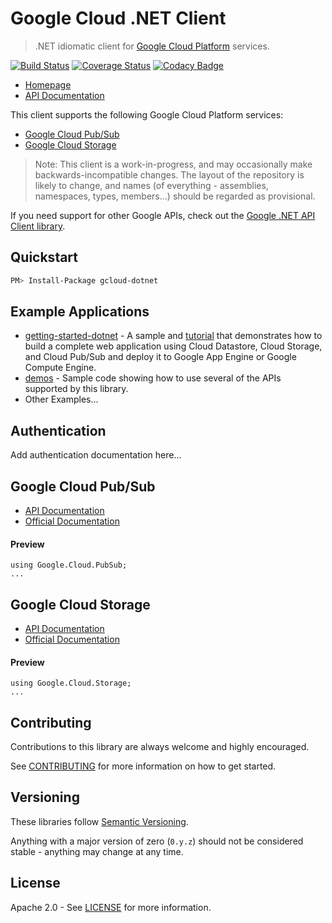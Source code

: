 # Google Cloud .NET Client

> .NET idiomatic client for [Google Cloud Platform] services.

[![Build Status](https://travis-ci.org/GoogleCloudPlatform/gcloud-dotnet.svg?branch=master)](https://travis-ci.org/GoogleCloudPlatform/gcloud-dotnet)
[![Coverage Status](https://coveralls.io/repos/GoogleCloudPlatform/gcloud-java/badge.svg?branch=master)](https://coveralls.io/r/GoogleCloudPlatform/gcloud-java?branch=master)
[![Codacy Badge](https://api.codacy.com/project/badge/grade/9da006ad7c3a4fe1abd142e77c003917)](https://www.codacy.com/app/mziccard/gcloud-java)

* [Homepage][language-landing-dotnet]
* [API Documentation][api-reference-dotnet]

This client supports the following Google Cloud Platform services:

* [Google Cloud Pub/Sub](#google-cloud-pubsub)
* [Google Cloud Storage](#google-cloud-storage)

> Note: This client is a work-in-progress, and may occasionally
> make backwards-incompatible changes. The layout of the repository
> is likely to change, and names (of everything - assemblies,
> namespaces, types, members...) should be regarded as provisional.

If you need support for other Google APIs, check out the [Google .NET API Client library].

## Quickstart

```sh
PM> Install-Package gcloud-dotnet
```

## Example Applications

* [getting-started-dotnet] - A sample and [tutorial] that demonstrates how to build a complete web application using Cloud Datastore, Cloud Storage, and Cloud Pub/Sub and deploy it to Google App Engine or Google Compute Engine.
* [demos] - Sample code showing how to use several of the APIs supported by this library.
* Other Examples...

## Authentication

Add authentication documentation here...

## Google Cloud Pub/Sub

- [API Documentation][gcloud-pubsub-docs]
- [Official Documentation][cloud-pubsub-docs]

#### Preview

```dotnet
using Google.Cloud.PubSub;
...
```

## Google Cloud Storage

- [API Documentation][gcloud-storage-docs]
- [Official Documentation][cloud-storage-docs]

#### Preview

```dotnet
using Google.Cloud.Storage;
...
```

## Contributing

Contributions to this library are always welcome and highly encouraged.

See [CONTRIBUTING] for more information on how to get started.

## Versioning

These libraries follow [Semantic Versioning].

Anything with a major version of zero (``0.y.z``) should not be
considered stable - anything may change at any time.

## License

Apache 2.0 - See [LICENSE] for more information.

[Google Cloud Platform]: https://cloud.google.com/
[Google .NET API Client library]: https://github.com/google/google-api-dotnet-client
[Semantic Versioning]: http://semver.org/
[getting-started-dotnet]: https://github.com/GoogleCloudPlatform/getting-started-dotnet
[demos]: https://github.com/GoogleCloudPlatform/gcloud-dotnet/tree/master/demo
[language-landing-dotnet]: https://cloud.google.com/dotnet/
[api-reference-dotnet]: http://jskeet.github.io/gcloud-dotnet/
[gcloud-pubsub-docs]: http://jskeet.github.io/gcloud-dotnet/api/Google.Pubsub.V1.html
[gcloud-storage-docs]: http://jskeet.github.io/gcloud-dotnet/api/Google.Storage.V1.html
[cloud-pubsub-docs]: https://cloud.google.com/pubsub/docs
[cloud-storage-docs]: https://cloud.google.com/storage/docs
[tutorial]: https://cloud.google.com/dotnet/
[CONTRIBUTING]:https://github.com/GoogleCloudPlatform/gcloud-dotnet/blob/master/CONTRIBUTING.md
[LICENSE]: https://github.com/GoogleCloudPlatform/gcloud-dotnet/blob/master/LICENSE
